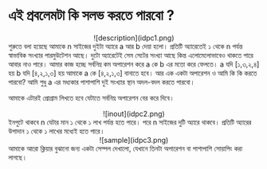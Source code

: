 # এই প্রবলেমটা কি সলভ করতে পারবো ? 


<center>
![description](idpc1.png)
</center>
শুরুতে বলা হয়েছে আমাকে n সাইজের দুইটা অ্যারে a আর b দেয়া হলো। প্রতিটি অ্যারেতেই ১ থেকে n  পর্যন্ত স্বাভাবিক সংখ্যার পারমুউটেশন আছে। দুটো অ্যারেটেই সেম সেটের সংখ্যা আছে কিন্ত এলোমেলোভাবেও থাকতে পারে আবার নাও পারে।
আমার কাজ হচ্ছে সর্বনিম্ন কম অপারেশন করে a কে b এর মতো করে ফেলতে। a যদি [১,৩,২,৪] হয় b যদি [৪,২,১,৩] হয় আমাকে a কে [৪,২,১,৩] বানাতে হবে। আর এক একটা অপারেশন ও আমি কি কি করতে পারবো? আমি শুধু a এর মধ্যকার পাশাপাশি দুই সংখ্যার স্থান অদল-বদল করতে পারবো। 

আমাকে এটারই প্রোগ্রাম লিখতে হবে যেটাতে সর্বনিম্ন অপারেশন বের করে দিবে।

<center>
![inout](idpc2.png)
</center>
ইনপুটে থাকবে n যেটার মান ১ থেকে ১ লাখ পর্যন্ত হতে পারে। পরে n সাইজের দুটি অ্যারে থাকবে। প্রতিটি অ্যারের উপাদান ১ থেকে ১ লাখের মধ্যেই হতে পারে।

<center>
![sample](idpc3.png)
</center>
আমাকে আরো ক্লিয়ার বুঝানো জন্য একটা সেম্পল দেখালো, যেখানে তিনটা অপারেশন বা পাশাপাশি সোয়াপিং করা লাগছে। 




